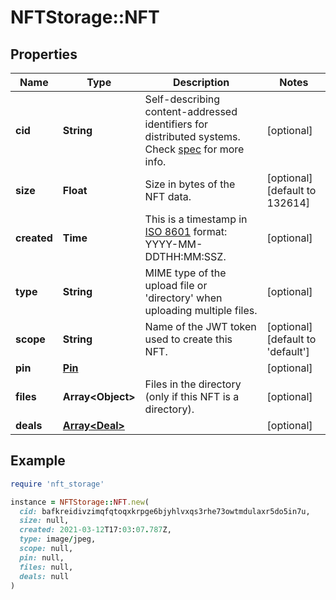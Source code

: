 # NFTStorage::NFT

## Properties

| Name | Type | Description | Notes |
| ---- | ---- | ----------- | ----- |
| **cid** | **String** | Self-describing content-addressed identifiers for distributed systems. Check [spec](https://github.com/multiformats/cid) for more info. | [optional] |
| **size** | **Float** | Size in bytes of the NFT data. | [optional][default to 132614] |
| **created** | **Time** | This is a timestamp in [ISO 8601](https://en.wikipedia.org/wiki/ISO_8601) format: YYYY-MM-DDTHH:MM:SSZ. | [optional] |
| **type** | **String** | MIME type of the upload file or &#39;directory&#39; when uploading multiple files. | [optional] |
| **scope** | **String** | Name of the JWT token used to create this NFT. | [optional][default to &#39;default&#39;] |
| **pin** | [**Pin**](Pin.md) |  | [optional] |
| **files** | **Array&lt;Object&gt;** | Files in the directory (only if this NFT is a directory). | [optional] |
| **deals** | [**Array&lt;Deal&gt;**](Deal.md) |  | [optional] |

## Example

```ruby
require 'nft_storage'

instance = NFTStorage::NFT.new(
  cid: bafkreidivzimqfqtoqxkrpge6bjyhlvxqs3rhe73owtmdulaxr5do5in7u,
  size: null,
  created: 2021-03-12T17:03:07.787Z,
  type: image/jpeg,
  scope: null,
  pin: null,
  files: null,
  deals: null
)
```

